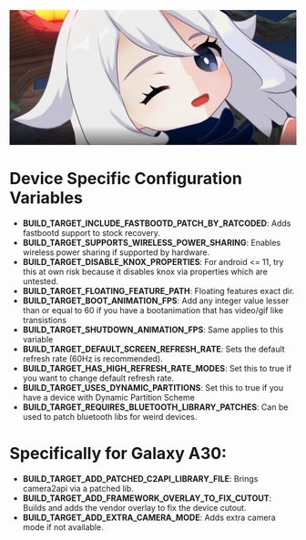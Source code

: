 ![emergency_food_again](https://github.com/forsaken-heart24/i_dont_want_to_be_an_weirdo/blob/main/banner_images/emergency_food_again.png?raw=true)

# Device Specific Configuration Variables

- **BUILD_TARGET_INCLUDE_FASTBOOTD_PATCH_BY_RATCODED**: Adds fastbootd support to stock recovery.
- **BUILD_TARGET_SUPPORTS_WIRELESS_POWER_SHARING**: Enables wireless power sharing if supported by hardware.
- **BUILD_TARGET_DISABLE_KNOX_PROPERTIES**: For android <= 11, try this at own risk because it disables knox via properties which are untested.
- **BUILD_TARGET_FLOATING_FEATURE_PATH**: Floating features exact dir.
- **BUILD_TARGET_BOOT_ANIMATION_FPS**: Add any integer value lesser than or equal to 60 if you have a bootanimation that has video/gif like transistions
- **BUILD_TARGET_SHUTDOWN_ANIMATION_FPS**: Same applies to this variable
- **BUILD_TARGET_DEFAULT_SCREEN_REFRESH_RATE**: Sets the default refresh rate (60Hz is recommended).
- **BUILD_TARGET_HAS_HIGH_REFRESH_RATE_MODES**: Set this to true if you want to change default refresh rate.
- **BUILD_TARGET_USES_DYNAMIC_PARTITIONS**: Set this to true if you have a device with Dynamic Partition Scheme
- **BUILD_TARGET_REQUIRES_BLUETOOTH_LIBRARY_PATCHES**: Can be used to patch bluetooth libs for weird devices.

# Specifically for Galaxy A30:
- **BUILD_TARGET_ADD_PATCHED_C2API_LIBRARY_FILE**: Brings camera2api via a patched lib.
- **BUILD_TARGET_ADD_FRAMEWORK_OVERLAY_TO_FIX_CUTOUT**: Builds and adds the vendor overlay to fix the device cutout.
- **BUILD_TARGET_ADD_EXTRA_CAMERA_MODE**: Adds extra camera mode if not available.